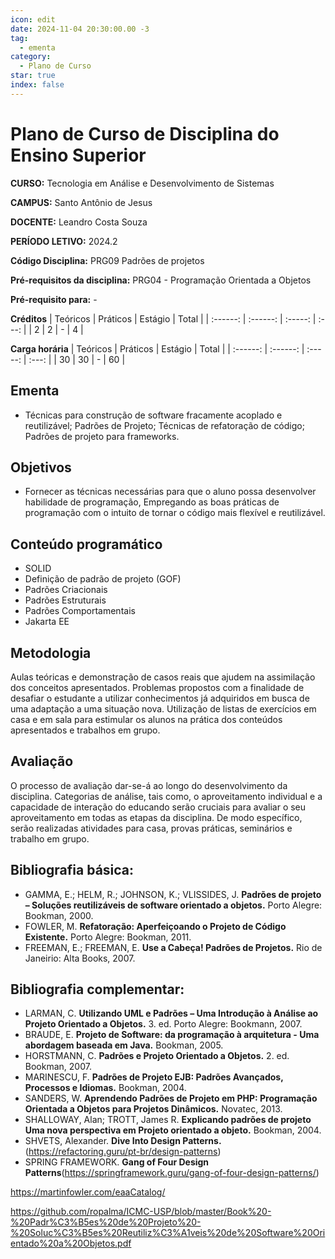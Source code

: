 ```yaml
---
icon: edit
date: 2024-11-04 20:30:00.00 -3
tag:
  - ementa
category:
  - Plano de Curso
star: true
index: false
---
```



# Plano de Curso de Disciplina do Ensino Superior


**CURSO:** Tecnologia em Análise e Desenvolvimento de Sistemas

**CAMPUS:** Santo Antônio de Jesus

**DOCENTE:** Leandro Costa Souza

**PERÍODO LETIVO:** 2024.2

**Código Disciplina:** PRG09 Padrões de projetos 

**Pré-requisitos da disciplina:** PRG04 - Programação Orientada a Objetos 

**Pré-requisito para:** -

**Créditos**
| Teóricos | Práticos | Estágio | Total |
| :------: | :------: | :-----: | :---: |
|    2     |    2     |    -    |   4   |


**Carga horária**
| Teóricos | Práticos | Estágio | Total |
| :------: | :------: | :-----: | :---: |
|    30    |    30    |    -    |  60   |

## Ementa

- Técnicas para construção de software fracamente acoplado e reutilizável; Padrões de Projeto; Técnicas de refatoração de código; Padrões de projeto para frameworks.

## Objetivos
- Fornecer as técnicas necessárias para que o aluno possa desenvolver habilidade de programação, Empregando as boas práticas de programação com o intuito de tornar o código mais flexível e reutilizável.

## Conteúdo programático
- SOLID
- Definição de padrão de projeto (GOF)
- Padrões Criacionais
- Padrões Estruturais
- Padrões Comportamentais
- Jakarta EE

## Metodologia

Aulas teóricas e demonstração de casos reais que ajudem na assimilação dos conceitos apresentados. Problemas propostos com a finalidade de desafiar o estudante a utilizar conhecimentos já adquiridos em busca de uma adaptação a uma situação nova. Utilização de listas de exercícios em casa e em sala para estimular os alunos na prática dos conteúdos apresentados e trabalhos em grupo.

## Avaliação

O processo de avaliação dar-se-á ao longo do desenvolvimento da disciplina. Categorias de análise, tais como, o aproveitamento individual e a capacidade de interação do educando serão cruciais para avaliar o seu aproveitamento em todas as etapas da disciplina. De modo específico, serão realizadas atividades para casa, provas práticas, seminários e trabalho em grupo.


## Bibliografia básica:

- GAMMA, E.; HELM, R.; JOHNSON, K.; VLISSIDES, J. **Padrões de projeto – Soluções reutilizáveis de software orientado a objetos.** Porto Alegre: Bookman, 2000.
- FOWLER, M. **Refatoração: Aperfeiçoando o Projeto de Código Existente.** Porto Alegre: Bookman, 2011.
- FREEMAN, E.; FREEMAN, E.  **Use a Cabeça! Padrões de Projetos.**  Rio de Janeirio: Alta Books, 2007.

## Bibliografia complementar:
- LARMAN, C. **Utilizando UML e Padrões – Uma Introdução à Análise ao Projeto Orientado a Objetos.** 3. ed. Porto Alegre: Bookmann, 2007.
- BRAUDE, E. **Projeto de Software: da programação à arquitetura - Uma abordagem baseada em Java.** Bookman, 2005.
- HORSTMANN, C. **Padrões e Projeto Orientado a Objetos.** 2. ed. Bookman, 2007.
- MARINESCU, F. **Padrões de Projeto EJB: Padrões Avançados, Processos e Idiomas.**  Bookman, 2004.
- SANDERS, W. **Aprendendo Padrões de Projeto em PHP: Programação Orientada a Objetos para Projetos Dinâmicos.** Novatec, 2013.
- SHALLOWAY, Alan; TROTT, James R. **Explicando padrões de projeto Uma nova perspectiva em Projeto orientado a objeto.** Bookman, 2004.
- SHVETS, Alexander. **Dive Into Design Patterns.** (https://refactoring.guru/pt-br/design-patterns)
- SPRING FRAMEWORK. **Gang of Four Design Patterns**(https://springframework.guru/gang-of-four-design-patterns/)


https://martinfowler.com/eaaCatalog/


https://github.com/ropalma/ICMC-USP/blob/master/Book%20-%20Padr%C3%B5es%20de%20Projeto%20-%20Soluc%C3%B5es%20Reutiliz%C3%A1veis%20de%20Software%20Orientado%20a%20Objetos.pdf